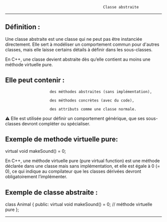                                                 Classe abstraite
*******************************************************************************************************************

Définition :
------------

Une classe abstraite est une classe qui ne peut pas être instanciée directement.
Elle sert à modéliser un comportement commun pour d'autres classes, mais elle laisse certains détails à définir 
dans les sous-classes.

En C++, une classe devient abstraite dès qu’elle contient au moins une méthode virtuelle pure.

Elle peut contenir :
--------------------
                        
                        des méthodes abstraites (sans implémentation),

                        des méthodes concrètes (avec du code),

                        des attributs comme une classe normale.

⚠️ Elle est utilisée pour définir un comportement générique, que ses sous-classes devront compléter ou spécialiser.

Exemple de methode virtuelle pure:
----------------------------------

virtual void makeSound() = 0;

En C++, une méthode virtuelle pure (pure virtual function) est une méthode déclarée dans une classe mais sans implémentation, et elle est égale à 0 (= 0), ce qui indique au compilateur que les classes dérivées devront obligatoirement l’implémenter.


Exemple de classe abstraite :
-----------------------------

class Animal 
{
public:
    virtual void makeSound() = 0; // méthode virtuelle pure
};


**********************************************************************************************************************
